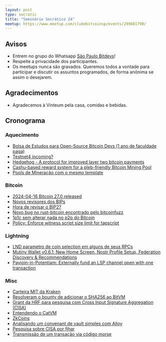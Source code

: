 ```yaml
---
layout: post
type: socratic
title: "Seminário Socrático 24"
meetup: https://www.meetup.com/clubebitcoinsp/events/299681790/
---
```


## Avisos

- Entrem no grupo do Whatsapp [São Paulo Bitdevs](https://chat.whatsapp.com/HiaPqjmUqER5djFPR1Yl3T)!
- Respeite a privacidade dos participantes.
- Os meetups nunca são gravados. Queremos todos a vontade para participar e discutir os assuntos programados, de forma anônima se assim o desejarem.

## Agradecimentos

- Agradecemos à Vinteum pela casa, comidas e bebidas.

## Cronograma

### Aquecimento

* [Bolsa de Estudos para Open-Source Bitcoin Devs (1 ano de faculdade paga)](https://chaincode.applytojob.com/apply/F0HErM5FSk/Bitcoin-Scholarship)
* [Testnet4 incoming?](https://gnusha.org/pi/bitcoindev/CADL_X_eXjbRFROuJU0b336vPVy5Q2RJvhcx64NSNPH-3fDCUfw@mail.gmail.com/)
* [Hedgehog - A protocol for improved layer two bitcoin payments](https://github.com/supertestnet/hedgehog)
* [Cashu-based reward system for a pleb-friendly Bitcoin Mining Pool](https://github.com/plebemineira/plebpool/discussions/7)
* [Pools de Mineração com o mesmo template](https://twitter.com/0xB10C/status/1780611768081121700)

### Bitcoin

* [2024-04-16 Bitcoin 27.0 released](https://github.com/bitcoin/bitcoin/blob/master/doc/release-notes/release-notes-27.0.md)
* [Novos revisores dos BIPs](https://github.com/bitcoin/bips/pull/1573)
* [Hora de revisar o BIP2?](https://gnusha.org/pi/bitcoindev/59fa94cea6f70e02b1ce0da07ae230670730171c.camel@timruffing.de/)
* [Novo bug no rust-bitcoin encontrado pelo bitcoinfuzz](https://github.com/rust-bitcoin/rust-bitcoin/issues/2681)
* [1p1c sem alterar nada no p2p do Bitcoin](https://github.com/bitcoin/bitcoin/pull/28970)
* [Policy: Enforce witness script size limit for tapscript](https://github.com/bitcoin/bitcoin/pull/29769)

### Lightning

* [LND parametro de coin selection em alguns de seus RPCs](https://github.com/lightningnetwork/lnd/pull/8515)
* [Mutiny Wallet v0.6.1: New Home Screen, Nostr Profile Setup, Federation Discovery & Recommendations](https://blog.mutinywallet.com/mutiny-new-design-people-oriented)
* [Payjoin-in-Potentiam: Externally fund an LSP channel open with one transaction](https://delvingbitcoin.org/t/payjoin-in-potentiam-externally-fund-an-lsp-channel-open-with-one-transaction/749)

### Misc

* [Carteira MIT da Kraken](https://blog.kraken.com/product/kraken-wallet/kraken-wallet-security)
* [Resolveram o bounty de adicionar o SHA256 ao BitVM](https://twitter.com/robin_linus/status/1780881121397428619)
* [Grant da HRF para pesquisa com Cross Input Signature Aggregation (CISA)](https://twitter.com/gladstein/status/1775590409017966648)
* [Entendendo o CatVM](https://bitcoinmagazine.com/technical/what-the-heck-is-catvm)
* [ZkCoins](https://gist.github.com/RobinLinus/d036511015caea5a28514259a1bab119)
* [Analisando um convenant de vault simples com Alloy](https://delvingbitcoin.org/t/analyzing-simple-vault-covenant-with-alloy/819)
* [Pesquisa sobre CISA por fjhar](https://cisaresearch.org/)
* [Transmissão de um transação via código morse](https://x.com/digp2p/status/1774119703750836225?s=46)
